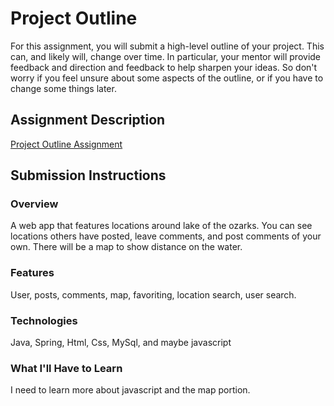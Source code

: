 # Project Outline
For this assignment, you will submit a high-level outline of your project. This can, and likely will, change over time. In particular, your mentor will provide feedback and direction and feedback to help sharpen your ideas. So don't worry if you feel unsure about some aspects of the outline, or if you have to change some things later.

## Assignment Description
[Project Outline Assignment](https://education.launchcode.org/liftoff/assignments/project-outline/)

## Submission Instructions

### Overview
A web app that features locations around lake of the ozarks.  You can see locations others have posted, leave comments, and post comments of your own.  There will be a map to show distance on the water.
### Features
User, posts, comments, map, favoriting, location search, user search.
### Technologies
Java, Spring, Html, Css, MySql, and maybe javascript

### What I'll Have to Learn
I need to learn more about javascript and the map portion.
